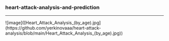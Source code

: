 ### heart-attack-analysis-and-prediction
<hr>
![image]([Heart_Attack_Analysis_(by_age).jpg](https://github.com/yerkinovaaa/heart-attack-analysis/blob/main/Heart_Attack_Analysis_(by_age).jpg))
